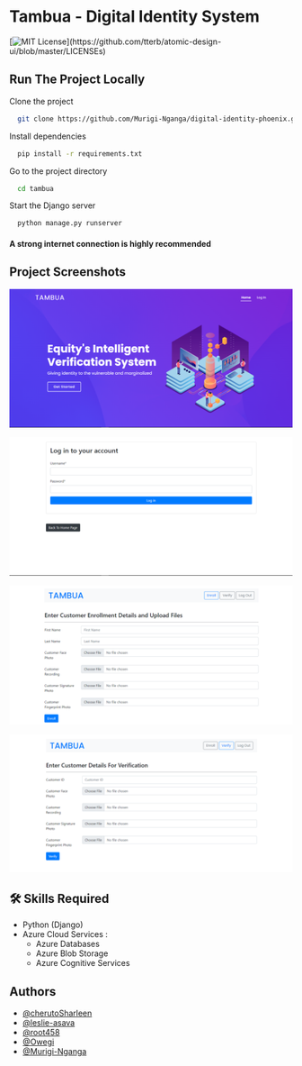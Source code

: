 
# Tambua - Digital Identity System

[![MIT License](https://img.shields.io/apm/l/atomic-design-ui.svg?)](https://github.com/tterb/atomic-design-ui/blob/master/LICENSEs)

## Run The Project Locally

Clone the project

```bash
  git clone https://github.com/Murigi-Nganga/digital-identity-phoenix.git
```

Install dependencies

```bash
  pip install -r requirements.txt
```

Go to the project directory

```bash
  cd tambua
```

Start the Django server

```bash
  python manage.py runserver
```

#### A strong internet connection is highly recommended

## Project Screenshots

![Landing Page](screenshots/landing.png "Landing Page")

![Login Page](screenshots/login.png "Login Page")

![Enroll Page](screenshots/enroll.png "Enroll Page")

![Verify Page](screenshots/verify.png "Verify Page")

## 🛠 Skills Required

- Python (Django)
- Azure Cloud Services :
  - Azure Databases
  - Azure Blob Storage
  - Azure Cognitive Services

## Authors

- [@cherutoSharleen](https://github.com/cherutoSharleen)
- [@leslie-asava](https://github.com/leslie-asava)
- [@root458](https://github.com/root458)
- [@Owegi](https://github.com/Owegi)
- [@Murigi-Nganga](https://github.com/Murigi-Nganga)
